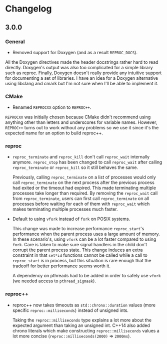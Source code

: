 # Changelog

## 3.0.0

### General

- Removed support for Doxygen (and as a result `REPROC_DOCS`).

All the Doxygen directives made the header docstrings rather hard to read
directly. Doxygen's output was also too complicated for a simple library such as
reproc. Finally, Doxygen doesn't really provide any intuitive support for
documenting a set of libraries. I have an idea for a Doxygen alternative using
libclang and cmark but I'm not sure when I'll be able to implement it.

### CMake

- Renamed `REPROCXX` option to `REPROC++`.

`REPROCXX` was initially chosen because CMake didn't recommend using anything
other than letters and underscores for variable names. However, `REPROC++` turns
out to work without any problems so we use it since it's the expected name for
an option to build reproc++.

### reproc

- `reproc_terminate` and `reproc_kill` don't call `reproc_wait` internally
  anymore. `reproc_stop` has been changed to call `reproc_wait` after calling
  `reproc_terminate` or `reproc_kill` so it still behaves the same.

  Previously, calling `reproc_terminate` on a list of processes would only call
  `reproc_terminate` on the next process after the previous process had exited
  or the timeout had expired. This made terminating multiple processes take
  longer than required. By removing the `reproc_wait` call from
  `reproc_terminate`, users can first call `reproc_terminate` on all processes
  before waiting for each of them with `reproc_wait` which makes terminating
  multiple processes much faster.

- Default to using `vfork` instead of `fork` on POSIX systems.

  This change was made to increase performance `reproc_start`'s performance when
  the parent process uses a large amount of memory. In these scenario's, using
  `vfork` can be a lot faster compared to using `fork`. Care is taken to make
  sure signal handlers in the child don't corrupt the parent process state. This
  change induces an extra constraint in that `set*id` functions cannot be called
  while a call to `reproc_start` is in process, but this situation is rare
  enough that the tradeoff for better performance seems worth it.

  A dependency on pthreads had to be added in order to safely use `vfork` (we
  needed access to `pthread_sigmask`).

### reproc++

- reproc++ now takes timeouts as `std::chrono::duration` values (more specific
  `reproc::milliseconds`) instead of unsigned ints.

  Taking the `reproc::milliseconds` type explains a lot more about the expected
  argument than taking an unsigned int. C++14 also added chrono literals which
  make constructing `reproc::milliseconds` values a lot more concise
  (`reproc::milliseconds(2000)` => `2000ms`).
